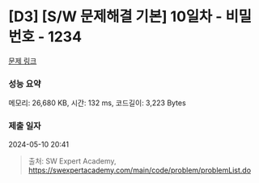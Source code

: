 # [D3] [S/W 문제해결 기본] 10일차 - 비밀번호 - 1234 

[문제 링크](https://swexpertacademy.com/main/code/problem/problemDetail.do?contestProbId=AV14_DEKAJcCFAYD) 

### 성능 요약

메모리: 26,680 KB, 시간: 132 ms, 코드길이: 3,223 Bytes

### 제출 일자

2024-05-10 20:41



> 출처: SW Expert Academy, https://swexpertacademy.com/main/code/problem/problemList.do